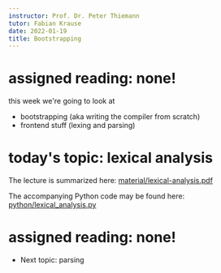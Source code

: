 ```yaml
---
instructor: Prof. Dr. Peter Thiemann
tutor: Fabian Krause
date: 2022-01-19
title: Bootstrapping
---
```


# assigned reading: none!

this week we're going to look at

* bootstrapping (aka writing the compiler from scratch)
* frontend stuff (lexing and parsing)

# today's topic: lexical analysis

The lecture is summarized here:
[material/lexical-analysis.pdf](material/lexical-analysis.pdf)

The accompanying Python code may be found here:
[python/lexical_analysis.py](python/lexical_analysis.py)

# assigned reading: none!

* Next topic: parsing
